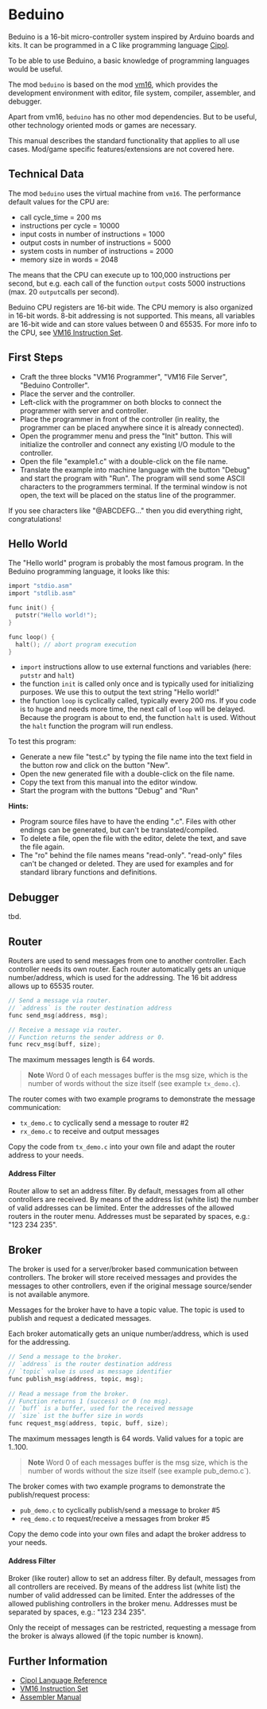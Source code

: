 # Beduino

Beduino is a 16-bit micro-controller system inspired by Arduino boards and kits. It can be programmed in a C like programming language [Cipol](https://github.com/joe7575/vm16/wiki/Cipol-Language-Reference).

To be able to use Beduino, a basic knowledge of programming languages would be useful.

The mod `beduino` is based on the mod [vm16](https://github.com/joe7575/vm16), which provides the development environment with editor, file system, compiler, assembler, and debugger.

Apart from vm16, `beduino` has no other mod dependencies. But to be useful, other technology oriented mods or games are necessary.

This manual describes the standard functionality that applies to all use cases. Mod/game specific features/extensions are not covered here.



## Technical Data

The mod `beduino`  uses the virtual machine from `vm16`. The performance default values for the CPU are:

- call cycle_time = 200 ms
- instructions per cycle = 10000
- input costs in number of instructions = 1000
- output costs in number of instructions = 5000
- system costs in number of instructions = 2000
- memory size in words = 2048

The means that the CPU can execute up to 100,000 instructions per second, but e.g. each call of the function `output` costs 5000 instructions (max. 20 `output`calls per second). 

Beduino CPU registers are 16-bit wide. The CPU memory is also organized in 16-bit words. 8-bit addressing is not supported. This means, all variables are 16-bit wide and can store values between 0 and 65535. For more info to the CPU, see [VM16 Instruction Set](https://github.com/joe7575/vm16/blob/master/doc/introduction.md).	



## First Steps

- Craft the three blocks "VM16 Programmer", "VM16 File Server", "Beduino Controller".
- Place the server and the controller.
- Left-click with the programmer on both blocks to connect the programmer with server and controller.
- Place the programmer in front of the controller (in reality, the programmer can be placed anywhere since it is already connected).
- Open the programmer menu and press the "Init" button. This will initialize the controller and connect any existing I/O module to the controller.
- Open the file "example1.c" with a double-click on the file name. 
- Translate the example into machine language with the button "Debug" and start the program with "Run". The program will send some ASCII characters to the programmers terminal. If the terminal window is not open, the text will be placed on the status line of the programmer.

If you see characters like "@ABCDEFG..." then you did everything right, congratulations!



## Hello World

The "Hello world" program is probably the most famous program. In the Beduino programming language, it looks like this:

```c
import "stdio.asm"
import "stdlib.asm"

func init() {
  putstr("Hello world!");
}

func loop() {
  halt(); // abort program execution
}
```

- `import` instructions allow to use external functions and variables (here: `putstr` and `halt`)
- the function `init`  is called only once and is typically used for initializing purposes. We use this to output the text string "Hello world!"
- the  function `loop` is cyclically called, typically every 200 ms. If you code is to huge and needs more time, the next call of `loop` will be delayed. Because the program is about to end, the function `halt`  is used. Without the `halt` function the program will run endless.

To test this program:

- Generate a new file "test.c" by typing the file name into the text field in the button row and click on the button "New".
- Open the new generated file with a double-click on the file name.
- Copy the text from this manual into the editor window.
- Start the program with the buttons "Debug" and "Run"

**Hints:**

- Program source files have to have the ending ".c". Files with other endings can be generated, but can't be translated/compiled.
- To delete a file, open the file with the editor, delete the text, and save the file again.
- The "ro" behind the file names means "read-only". "read-only" files can't be changed or deleted. They are used for examples and for standard library functions and definitions.



## Debugger

tbd.



## Router

Routers are used to send messages from one to another controller. Each controller needs its own router. Each router automatically gets an unique number/address, which is used for the addressing. The 16 bit address allows up to 65535 router.

```c
// Send a message via router.
// `address` is the router destination address
func send_msg(address, msg);

// Receive a message via router.
// Function returns the sender address or 0.
func recv_msg(buff, size);
```

The maximum messages length is 64 words. 

> **Note**
> Word 0 of each messages buffer is the msg size, which is the number of words without the size itself (see example `tx_demo.c`).

The router comes with two example programs to demonstrate the message communication:

- `tx_demo.c`  to cyclically send a message to router #2
- `rx_demo.c` to receive and output messages

Copy the code from `tx_demo.c` into your own file and adapt the router address to your needs.

#### Address Filter

Router allow to set an address filter. By default, messages from all other controllers are received. By means of the address list (white list) the number of valid addresses can be limited. Enter the addresses of the allowed routers in the router menu. Addresses must be separated by spaces, e.g.: "123 234 235".



## Broker

The broker is used for a server/broker based communication between controllers. The broker will store received messages and provides the messages to other controllers, even if the original message source/sender is not available anymore.

Messages for the broker have to have a topic value. The topic is used to publish and request a dedicated messages.

Each broker automatically gets an unique number/address, which is used for the addressing.

```c
// Send a message to the broker.
// `address` is the router destination address
// `topic` value is used as message identifier
func publish_msg(address, topic, msg);
    
// Read a message from the broker.
// Function returns 1 (success) or 0 (no msg).
// `buff` is a buffer, used for the received message
// `size` ist the buffer size in words
func request_msg(address, topic, buff, size);
```

The maximum messages length is 64 words. Valid values for a topic are 1..100.

> **Note**
> Word 0 of each messages buffer is the msg size, which is the number of words without the size itself (see example pub_demo.c`).

The broker comes with two example programs to demonstrate the publish/request process:

- `pub_demo.c`  to cyclically publish/send a message to broker #5
- `req_demo.c` to request/receive a messages from broker #5

Copy the demo code into your own files and adapt the broker address to your needs.

#### Address Filter

Broker (like router) allow to set an address filter. By default, messages from all controllers are received. By means of the address list (white list) the number of valid addressed can be limited. Enter the addresses of the allowed publishing controllers in the broker menu. Addresses must be separated by spaces, e.g.: "123 234 235".

Only the receipt of messages can be restricted, requesting a message from the broker is always allowed (if the topic number is known).



## Further Information

- [Cipol Language Reference](https://github.com/joe7575/vm16/wiki/Cipol-Language-Reference)
- [VM16 Instruction Set](https://github.com/joe7575/vm16/blob/master/doc/introduction.md)
- [Assembler Manual](https://github.com/joe7575/vm16/blob/master/doc/asm.md)


